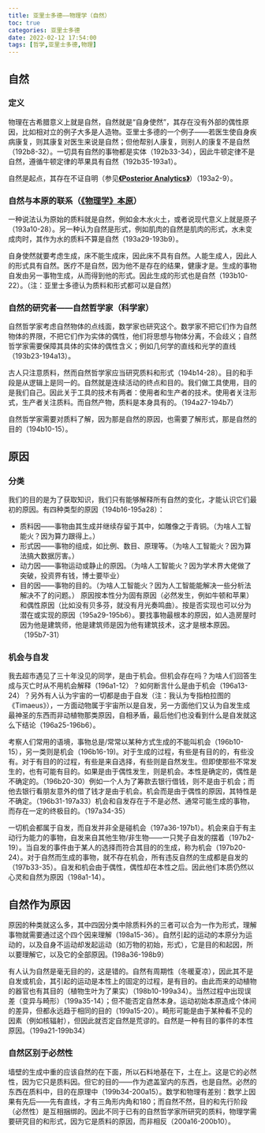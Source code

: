 ```yaml
---
title: 亚里士多德——物理学（自然）
toc: true
categories: 亚里士多德
date: 2022-02-12 17:54:00
tags: [哲学,亚里士多德,物理]
---
```


## 自然
### 定义

物理在古希腊意义上就是自然，自然就是“自身使然”，其存在没有外部的偶性原因，比如相对立的例子大多是人造物。亚里士多德的一个例子——若医生使自身疾病康复，则其康复对医生来说是自然；但他帮别人康复，则别人的康复不是自然（192b8-32）。一切具有自然的事物都是实体（192b33-34），因此牛顿定律不是自然，遵循牛顿定律的苹果具有自然（192b35-193a1）。

自然是起点，其存在不证自明（参见[**《Posterior Analytics》**](/2021/12/19/亚里士多德/亚里士多德——后分析篇解读/)）（193a2-9）。

### 自然与本原的联系（[**《物理学》本原**](/2022/02/08/亚里士多德/亚里士多德——物理学（本原）/)）

一种说法认为原始的质料就是自然，例如金木水火土，或者说现代意义上就是原子（193a10-28）。另一种认为自然是形式，例如肌肉的自然是肌肉的形式，水未变成肉时，其作为水的质料不算是自然（193a29-193b9）。

自身使然就要考虑生成，床不能生成床，因此床不具有自然。人能生成人，因此人的形式具有自然。医疗不是自然，因为他不是存在的结果，健康才是。生成的事物自发由另一事物生成，从而得到他的形式。因此生成的形式也是自然（193b10-22）。（注：亚里士多德认为质料和形式都可以是自然）

### 自然的研究者——自然哲学家（科学家）

自然哲学家考虑自然物体的点线面，数学家也研究这个。数学家不把它们作为自然物体的界限，不把它们作为实体的偶性，他们将思想与物体分离，不会歧义；自然哲学家需要保障其具体的实体的偶性含义；例如几何学的直线和光学的直线（193b23-194a13）。

古人只注意质料，然而自然哲学家应当研究质料和形式（194b14-28）。目的和手段是从逻辑上是同一的。自然就是连续活动的终点和目的。我们做工具使用，目的是我们自己。因此关于工具的技术有两者：使用者和生产者的技术。使用者关注形式，生产者关注质料。而自然产物，质料是本身具有的。（194a27-194b7）

自然哲学家需要对质料了解，因为那是自然的原因，也需要了解形式，那是自然的目的（194b10-15）。

## 原因

### 分类

我们的目的是为了获取知识，我们只有能够解释所有自然的变化，才能认识它们最初的原因。有四种类型的原因（194b16-195a28）：

- 质料因——事物由其生成并继续存留于其中，如雕像之于青铜。（为啥人工智能火？因为算力跟得上。）
- 形式因——事物的组成，如比例、数目、原理等。（为啥人工智能火？因为算法搞大数据厉害。）
- 动力因——事物运动或静止的原因。（为啥人工智能火？因为学术界大佬做了突破，投资界有钱，博士要毕业）
- 目的因——事物的目的。（为啥人工智能火？因为人工智能能解决一些分析法解决不了的问题。）
原因按本性分为固有原因（必然发生，例如牛顿和苹果）和偶性原因（比如没有贝多芬，就没有月光奏鸣曲）。按是否实现也可以分为潜在或实现的原因（195a29-195b6）。要找事物最根本的原因，如人造房屋时因为他是建筑师，他是建筑师是因为他有建筑技术，这才是根本原因。（195b7-31）

### 机会与自发

我去超市遇见了三十年没见的同学，是由于机会。但机会存在吗？为啥人们回答生成与灭亡时从不用机会解释（196a1-12）？如何断言什么是由于机会（196a13-24）？另外有人认为宇宙的一切都是由于自发（注：我认为专指柏拉图的《Timaeus》），一方面动物属于宇宙所以是自发，另一方面他们又认为自发生成最神圣的东西而非动植物那类原因，自相矛盾，最后他们也没看到什么是自发就这么下结论（196a25-196b6）。

考察人们常用的语境，事物总是/常常以某种方式生成的不能叫机会（196b10-15），另一类则是机会（196b16-19)。对于生成的过程，有些是有目的的，有些没有。对于有目的的过程，有些是来自选择，有些则是自然发生。但即使那些不常发生的，也有可能有目的。如果是由于偶性发生，则是机会。本性是确定的，偶性是不确定的。（196b20-30）例如一个人为了筹款去银行借钱，则不是由于机会；而他去银行看朋友意外的借了钱才是由于机会。机会而是由于偶性的原因，其特性是不确定。（196b31-197a33）机会和自发存在于不是必然、通常可能生成的事物，而存在一定的终极目的。（197a34-35）

一切机会都属于自发，而自发并非全是碰机会（197a36-197b1）。机会来自于有主动行为能力的事物，自发来自其他生物/非生物——一只凳子自发的摆着（197b2-19）。当自发的事件由于某人的选择而符合其目的的生成，称为机会（197b20-24）。对于自然而生成的事物，就不存在机会，所有违反自然的生成都是自发的（197b33-35）。自发和机会由于偶性，偶性却在本性之后。因此他们本质仍然以心灵和自然为原因（198a1-14）。

## 自然作为原因

原因的种类就这么多，其中四因分类中除质料外的三者可以合为一作为形式，理解事物就需要通过这个四个因来理解（198a15-36）。自然引起的运动的本原分为运动的，以及自身不运动却发起运动（如万物的初始，形式），它是目的和起因，所以要理解它，以及它的全部原因。(198a36-198b9）

有人认为自然是毫无目的的，这是错的。自然有周期性（冬暖夏凉），因此其不是自发或机会，其引起的运动是本性上的固定的过程，是有目的。由此而来的动植物的器官也有其目的（植物生叶为了果实）（198b10-199a34）。当然过程中出现误差（变异与畸形）（199a35-14）；但不能否定自然本身。运动初始本原造成个体间的差异，但都永远趋于相同的目的（199a15-20）。畸形可能是由于某种看不见的因素（例如核辐射），但因此就否定自然是荒谬的。自然是一种有目的事件的本性原因。（199a21-199b34）

### 自然区别于必然性

墙壁的生成中重的应该自然的在下面，所以石料地基在下，土在上。这是它的必然性，因为它只是质料因。但它的目的——作为遮盖室内的东西，也是自然。必然的东西在质料中，目的在原理中（199b34-200a15）。数学和物理有差别：数学上因果有先后——先有直线，才有三角形内角和180；而自然不然，目的和先行阶段（必然性）是互相捆绑的。因此不同于已有的自然哲学家所研究的质料，物理学需要研究目的和形式，因为它是质料的原因，而非相反（200a16-200b10）。